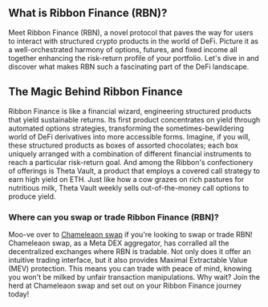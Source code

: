 <h2>What is Ribbon Finance (RBN)?</h2>
<p>Meet Ribbon Finance (RBN), a novel protocol that paves the way for users to interact with structured crypto products in the world of DeFi. Picture it as a well-orchestrated harmony of options, futures, and fixed income all together enhancing the risk-return profile of your portfolio. Let's dive in and discover what makes RBN such a fascinating part of the DeFi landscape.</p>

<h2>The Magic Behind Ribbon Finance</h2>
<p>Ribbon Finance is like a financial wizard, engineering structured products that yield sustainable returns. Its first product concentrates on yield through automated options strategies, transforming the sometimes-bewildering world of DeFi derivatives into more accessible forms. Imagine, if you will, these structured products as boxes of assorted chocolates; each box uniquely arranged with a combination of different financial instruments to reach a particular risk-return goal. And among the Ribbon's confectionery of offerings is Theta Vault, a product that employs a covered call strategy to earn high yield on ETH. Just like how a cow grazes on rich pastures for nutritious milk, Theta Vault weekly sells out-of-the-money call options to produce yield.</p>

<h3>Where can you swap or trade Ribbon Finance (RBN)?</h3>
<p>Moo-ve over to <a href="https://chameleon.exchange/" rel="noopener" target="_blank">Chameleaon swap</a> if you're looking to swap or trade RBN! Chameleaon swap, as a Meta DEX aggregator, has corralled all the decentralized exchanges where RBN is tradable. Not only does it offer an intuitive trading interface, but it also provides Maximal Extractable Value (MEV) protection. This means you can trade with peace of mind, knowing you won't be milked by unfair transaction manipulations. Why wait? Join the herd at Chameleaon swap and set out on your Ribbon Finance journey today!</p>
